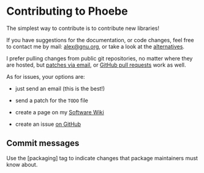 # Contributing to Phoebe

The simplest way to contribute is to contribute new libraries!

If you have suggestions for the documentation, or code changes, feel
free to contact me by mail: [alex@gnu.org](mailto:alex@gnu.org), or
take a look at the
[alternatives](https://alexschroeder.ch/wiki/Contact).

I prefer pulling changes from public git repositories, no matter where
they are hosted, but [patches via email](https://git-send-email.io/),
or [GitHub pull requests](https://github.com/kensanata/phoebe) work as
well.

As for issues, your options are:

* just send an email (this is the best!)

* send a patch for the `TODO` file

* create a page on my [Software Wiki](https://alexschroeder.ch/software/Text_Mapper)

* create an issue [on GitHub](https://github.com/kensanata/text-mapper/issues)

## Commit messages

Use the [packaging] tag to indicate changes that package maintainers
must know about.
